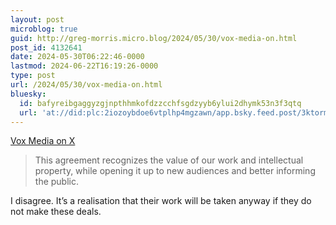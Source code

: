 ```yaml
---
layout: post
microblog: true
guid: http://greg-morris.micro.blog/2024/05/30/vox-media-on.html
post_id: 4132641
date: 2024-05-30T06:22:46-0000
lastmod: 2024-06-22T16:19:26-0000
type: post
url: /2024/05/30/vox-media-on.html
bluesky:
  id: bafyreibgaggyzgjnpthhmkofdzzcchfsgdzyyb6ylui2dhymk53n3f3qtq
  url: 'at://did:plc:2iozoybdoe6vtplhp4mgzawn/app.bsky.feed.post/3ktormtd7kj2l'
---
```

[Vox Media on X](https://x.com/voxmedia/status/1795830109238424058)

> This agreement recognizes the value of our work and intellectual property, while opening it up to new audiences and better informing the public.

I disagree. It’s a realisation that their work will be taken anyway if they do not make these deals.
